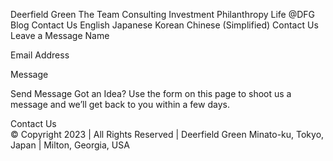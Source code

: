 
Deerfield Green
The Team
Consulting
Investment
Philanthropy
Life @DFG
Blog
Contact Us
English
Japanese
Korean
Chinese (Simplified)
Contact Us
Leave a Message
Name

Email Address

Message

Send Message
Got an Idea?
Use the form on this page to shoot us a message and we’ll get back to you within a few days.


Contact Us    
© Copyright 2023 | All Rights Reserved | Deerfield Green
Minato-ku, Tokyo, Japan | Milton, Georgia, USA